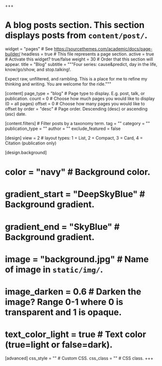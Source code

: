 +++
# A blog posts section. This section displays posts from `content/post/`.
widget                 = "pages"           # See https://sourcethemes.com/academic/docs/page-builder/
headless               = true              # This file represents a page section.
active                 = true              # Activate this widget? true/false
weight                 = 30                # Order that this section will appear.
title                  = "Blog"
subtitle               = """Four series: cause&predict, day in the life, know/go/show, and stop.talking!. 

Expect raw, unfiltered, and rambling. This is a place for me to refine my thinking and writing. You are welcome for the ride."""

[content]
  page_type            = "blog"            # Page type to display. E.g. post, talk, or publication.
  count                = 0                 # Choose how much pages you would like to display (0 = all pages)
  offset               = 0                 # Choose how many pages you would like to offset by
  order                = "desc"            # Page order. Descending (desc) or ascending (asc) date.

  [content.filters]     # Filter posts by a taxonomy term.
    tag                = ""
    category           = ""
    publication_type   = ""
    author             = ""
    exclude_featured  = false
  
[design]
  view                = 2                 # layout types: 1 = List, 2 = Compact, 3 = Card, 4 = Citation (publication only)
  
[design.background]
  # color             = "navy"            # Background color.
  # gradient_start    = "DeepSkyBlue"     # Background gradient.
  # gradient_end      = "SkyBlue"         # Background gradient.
  # image             = "background.jpg"  # Name of image in `static/img/`.
  # image_darken      = 0.6               # Darken the image? Range 0-1 where 0 is transparent and 1 is opaque.
  # text_color_light  = true              # Text color (true=light or false=dark).
  
[advanced]
 css_style            = ""                # Custom CSS. 
 css_class            = ""                # CSS class.
+++
